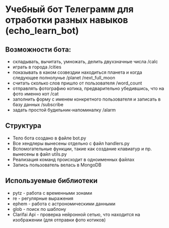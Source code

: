 # Учебный бот Телеграмм для отработки разных навыков (echo_learn_bot)


## Возможности бота:
- складывать, вычитать, умножать, делить двухзначные числа /calc
- играть в города /cities
- показывать в каком созвездии находиться планета и когда следующее полнолунье /planet /next_full_moon
- считать сколько слов пришло от пользователя /word_count
- отправлять фотографию котика, предварительно убедившись, что на фото именно кот /cat
- заполнить форму с именем конкретного пользователя и записать в базу данных /subscribe
- задать простой будильник-напоминалку /alarm

## Структура

- Тело бота создано в файле bot.py
- Все хендлеры вынесены отдельно с файл handlers.py
- Вспомогательные функции, такие как создание клавиатур и пр. вынесены в файл utils.py
- Реализация команд происходит в одноименных файлах
- Запись пользователь велась в MongoDB

## Используемые библиотеки
 - pytz - работа с временными зонами
 - re - регулярные выражения
 - ephem - работа с астрономическими данными
 - glob - поиск по шаблону
 - Clarifai Api - проверка нейронной сетью, что находится на изображении (для отправки фото котиков)

